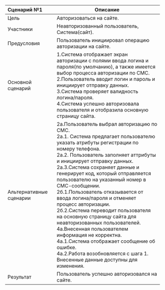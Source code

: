 | Сценарий №1             | Описание                                                     |
| :---------------------- | ------------------------------------------------------------ |
| Цель                    | Авторизоваться на сайте.                                     |
| Участники               | Неавторизованный пользователь, Система(сайт).                |
| Предусловия             | Пользователь инициировал операцию авторизации на сайте.      |
| Основной сценарий       | 1.Система отображает экран авторизации с полями ввода логина и пароля(по умолчанию), а также имеется выбор процесса авторизации по СМС. <br>2.Пользователь вводит логин и пароль и инициирует отправку данных. <br/>3.Система проверяет валидность логина/пароля. <br/>4.Система успешно авторизовала пользователя и отобразила основную страницу сайта. |
| Альтернативные сценарии | 2а.Пользователь выбрал авторизацию по СМС. <br/>2а.1. Система предлагает пользователю указать атрибуты регистрации по номеру телефона. <br/>2а.2. Пользователь заполняет аттрибуты и инициирует отправку данных. <br/>2а.3.Система сохраняет данные и генерирует код, который отправляется пользователю на указанный номер в СМС-сообщении.<br/>2б.1.Пользователь отказывается от ввода логина/пароля и отменяет процесс авторизации.<br/>2б.2.Система переводит пользователя на основную страницу сайта для неавторизованных пользователей.<br/>4а.Внесенная пользователем информация не корректна. <br/>4а.1.Система отображает сообщение об ошибке.<br/>4а.2.Работа возобновляется с шага 1. Внесенные данные доступны для изменения. |
| Результат               | Пользователь успешно авторизовался на сайте.                 |